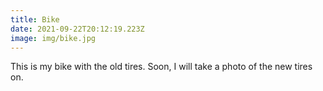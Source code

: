 ```yaml
---
title: Bike
date: 2021-09-22T20:12:19.223Z
image: img/bike.jpg
---
```

This is my bike with the old tires. Soon, I will take a photo of the new tires on.